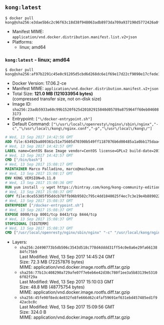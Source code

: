 ## `kong:latest`

```console
$ docker pull kong@sha256:e3dae5b6c2c96f63c18d38f948063adb8973da709a937190d5772426a0f887be
```

-	Manifest MIME: `application/vnd.docker.distribution.manifest.list.v2+json`
-	Platforms:
	-	linux; amd64

### `kong:latest` - linux; amd64

```console
$ docker pull kong@sha256:af97b2291c45e0c91205d5cbd6d268dc6e1f69e17d22cf9090e17cfede1e8462
```

-	Docker Version: 17.06.2-ce
-	Manifest MIME: `application/vnd.docker.distribution.manifest.v2+json`
-	Total Size: **121.0 MB (121033954 bytes)**  
	(compressed transfer size, not on-disk size)
-	Image ID: `sha256:23adb5933a68c99b1520f625d20102915840d05789a875964ff60eb046083173`
-	Entrypoint: `["\/docker-entrypoint.sh"]`
-	Default Command: `["\/usr\/local\/openresty\/nginx\/sbin\/nginx","-c","\/usr\/local\/kong\/nginx.conf","-p","\/usr\/local\/kong\/"]`

```dockerfile
# Wed, 13 Sep 2017 14:42:56 GMT
ADD file:63492ba809361c51e75605d70390b549ff1187076b6d00485a1a0bb175daa40e in / 
# Wed, 13 Sep 2017 14:42:57 GMT
LABEL name=CentOS Base Image vendor=CentOS license=GPLv2 build-date=20170801
# Wed, 13 Sep 2017 14:42:57 GMT
CMD ["/bin/bash"]
# Wed, 13 Sep 2017 15:08:17 GMT
MAINTAINER Marco Palladino, marco@mashape.com
# Wed, 13 Sep 2017 15:08:17 GMT
ENV KONG_VERSION=0.11.0
# Wed, 13 Sep 2017 15:08:36 GMT
RUN yum install -y wget https://bintray.com/kong/kong-community-edition-rpm/download_file?file_path=dists%2Fkong-community-edition-$KONG_VERSION.el7.noarch.rpm &&     yum clean all
# Wed, 13 Sep 2017 15:08:37 GMT
COPY file:0ce55305f95ddcb78ffb96b9502c795c4dd1040025f4ec7c3e19e4b889022b90 in /docker-entrypoint.sh 
# Wed, 13 Sep 2017 15:08:37 GMT
ENTRYPOINT ["/docker-entrypoint.sh"]
# Wed, 13 Sep 2017 15:08:37 GMT
EXPOSE 8000/tcp 8001/tcp 8443/tcp 8444/tcp
# Wed, 13 Sep 2017 15:08:37 GMT
STOPSIGNAL [SIGTERM]
# Wed, 13 Sep 2017 15:08:37 GMT
CMD ["/usr/local/openresty/nginx/sbin/nginx" "-c" "/usr/local/kong/nginx.conf" "-p" "/usr/local/kong/"]
```

-	Layers:
	-	`sha256:2d490773b5db506c3543d518c778d4dddd31ff54c0e8a6e29fa6613884fc75b9`  
		Last Modified: Wed, 13 Sep 2017 14:45:24 GMT  
		Size: 72.3 MB (72257876 bytes)  
		MIME: application/vnd.docker.image.rootfs.diff.tar.gzip
	-	`sha256:77b13c408290a729afe07f7e6eb6e42d38c780f1ee3a5b83139e53106f02f29a`  
		Last Modified: Wed, 13 Sep 2017 15:10:03 GMT  
		Size: 48.8 MB (48775754 bytes)  
		MIME: application/vnd.docker.image.rootfs.diff.tar.gzip
	-	`sha256:45fe98f8edc4e832fe8fe666d62c4faf59691ef631ebd457485ed1f942acbc8c`  
		Last Modified: Wed, 13 Sep 2017 15:09:56 GMT  
		Size: 324.0 B  
		MIME: application/vnd.docker.image.rootfs.diff.tar.gzip
